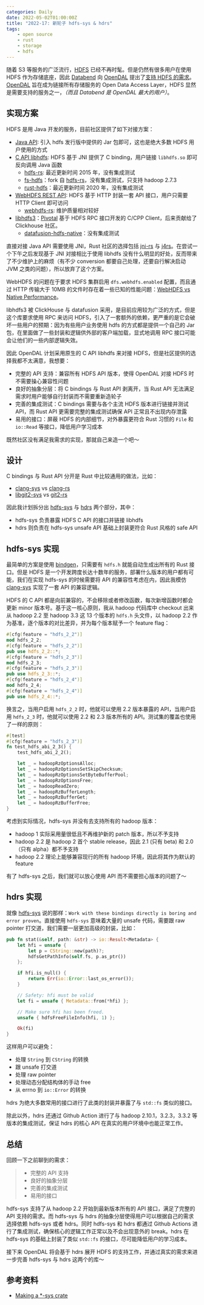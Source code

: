 ```yaml
---
categories: Daily
date: 2022-05-02T01:00:00Z
title: "2022-17: 新轮子 hdfs-sys & hdrs"
tags:
    - open source
    - rust
    - storage
    - hdfs
---
```


随着 S3 等服务的广泛流行，[HDFS](https://hadoop.apache.org/) 已经不再时髦。但是仍然有很多用户在使用 HDFS 作为存储底座，因此 [Databend](https://github.com/datafuselabs/databend) 向 [OpenDAL](https://github.com/datafuselabs/opendal) 提出了[支持 HDFS 的需求](https://github.com/datafuselabs/opendal/issues/154)。[OpenDAL](https://github.com/datafuselabs/opendal) 旨在成为链接所有存储服务的 Open Data Access Layer，HDFS 显然是需要支持的服务之一，*（而且 Databend 是 OpenDAL 最大的用户）*。

## 实现方案

HDFS 是用 Java 开发的服务，目前社区提供了如下对接方案：

- [Java API](https://hadoop.apache.org/docs/stable/api/index.html): 引入 hdfs 发行版中提供的 Jar 包即可，这也是绝大多数 HDFS 用户使用的方式
- [C API libhdfs](https://hadoop.apache.org/docs/stable/hadoop-project-dist/hadoop-hdfs/LibHdfs.html): HDFS 基于 JNI 提供了 C binding，用户链接 `libhdfs.so` 即可反向调用 Java 函数
  - [hdfs-rs](https://github.com/hyunsik/hdfs-rs): 最近更新时间 2015 年，没有集成测试
  - [fs-hdfs](https://github.com/yahoNanJing/fs-hdfs/tree/hadoop-2.7.3)：fork 自 [hdfs-rs](https://github.com/hyunsik/hdfs-rs)，没有集成测试，只支持 hadoop 2.7.3
  - [rust-hdfs](https://github.com/frqc/rust-hdfs)：最近更新时间 2020 年，没有集成测试
- [WebHDFS REST API](https://hadoop.apache.org/docs/stable/hadoop-project-dist/hadoop-hdfs/WebHDFS.html): HDFS 基于 HTTP 封装一套 API 接口，用户只需要 HTTP Client 即可访问
  - [webhdfs-rs](https://github.com/vvvy/webhdfs-rs): 维护质量相对较好
- [libhdfs3](https://github.com/ClickHouse/libhdfs3)：[Pivotal](http://www.pivotal.io/) 基于 HDFS RPC 接口开发的 C/CPP Client，后来贡献给了 Clickhouse 社区。
  - [datafusion-hdfs-native](https://github.com/datafusion-contrib/datafusion-hdfs-native)：没有集成测试

直接对接 Java API 需要使用 JNI，Rust 社区的选择包括 [jni-rs](https://github.com/jni-rs/jni-rs) 与 [j4rs](https://github.com/astonbitecode/j4rs)。在尝试一个下午之后发现基于 JNI 对接相比于使用 libhdfs 没有什么明显的好处，反而带来了不少维护上的麻烦（有不少 conversion 都要自己处理，还要自行解决启动 JVM 之类的问题），所以放弃了这个方案。

WebHDFS 的问题在于要求 HDFS 集群启用 `dfs.webhdfs.enabled` 配置，而且通过 HTTP 传输大于 10MB 的文件时存在着一些已知的性能问题：[WebHDFS vs Native Performance](https://wittykeegan.blogspot.com/2013/10/webhdfs-vs-native-performance.html)。

libhdfs3 被 ClickHouse 与 datafusion 采用，是目前应用较为广泛的方式，但是这个库要求使用 RPC 来访问 HDFS，引入了一套额外的依赖，更严重的是它会破坏一些用户的预期：因为有些用户业务使用 hdfs 的方式都是提供一个自己的 Jar 包，在里面做了一些封装和逻辑供外部的客户端加载，显式地调用 RPC 接口可能会让他们的一些内部逻辑失效。

因此 OpenDAL 计划采用原生的 C API libhdfs 来对接 HDFS，但是社区提供的选择我都不太满意，我想要：

- 完整的 API 支持：兼容所有 HDFS API 版本，使得 OpenDAL 对接 HDFS 时不需要操心兼容性问题
- 良好的抽象分层：将 C bindings 与 Rust API 剥离开，当 Rust API 无法满足需求时用户能够自行封装而不需要重新造轮子
- 完善的集成测试：C bindings 需要与各个主流 HDFS 版本进行链接并测试 API，而 Rust API 更需要完整的集成测试确保 API 正常且不出现内存泄露
- 易用的接口：屏蔽 HDFS 的内部细节，对外暴露更符合 Rust 习惯的 `File` 和 `io::Read` 等接口，降低用户学习成本

既然社区没有满足我需求的实现，那就自己来造一个吧～

## 设计

C bindings 与 Rust API 分开是 Rust 中比较通用的做法，比如：

- [clang-sys](https://github.com/KyleMayes/clang-sys) vs [clang-rs](https://github.com/KyleMayes/clang-rs)
- [libgit2-sys](https://github.com/rust-lang/git2-rs/tree/master/libgit2-sys) vs [git2-rs](https://github.com/rust-lang/git2-rs)

因此我计划拆分出 [hdfs-sys](https://github.com/Xuanwo/hdfs-sys) 与 [hdrs](https://github.com/Xuanwo/hdrs) 两个部分，其中：

- hdfs-sys 负责暴露 HDFS C API 的接口并链接 libhdfs
- hdrs 则负责在 hdfs-sys unsafe API 基础上封装更符合 Rust 风格的 safe API

## hdfs-sys 实现

最简单的方案是使用 [bindgen](https://github.com/rust-lang/rust-bindgen)，只需要有 `hdfs.h` 就能自动生成出所有的 Rust 接口。但是 HDFS 是一个开发跨度长达十数年的服务，部署什么版本的用户都有可能，我们在实现 hdfs-sys 的时候需要将 API 的兼容性考虑在内，因此我模仿 [clang-sys](https://github.com/KyleMayes/clang-sys) 实现了一套 API 的兼容逻辑。

HDFS 的 C API 都是向前兼容的，不会移除或者修改函数，每次新增函数时都会更新 minor 版本号。基于这一核心原则，我从 hadoop 代码库中 checkout 出来从 hadoop 2.2 至 hadoop 3.3 这 13 个版本的 `hdfs.h` 头文件，以 hadoop 2.2 作为基准，逐个版本的对比差异，并为每个版本赋予一个 feature flag：

```rust
#[cfg(feature = "hdfs_2_2")]
mod hdfs_2_2;
#[cfg(feature = "hdfs_2_2")]
pub use hdfs_2_2::*;
#[cfg(feature = "hdfs_2_3")]
mod hdfs_2_3;
#[cfg(feature = "hdfs_2_3")]
pub use hdfs_2_3::*;
#[cfg(feature = "hdfs_2_4")]
mod hdfs_2_4;
#[cfg(feature = "hdfs_2_4")]
pub use hdfs_2_4::*;
```

换言之，当用户启用 `hdfs_2_2` 时，他就可以使用 2.2 版本暴露的 API，当用户启用 `hdfs_2_3` 时，他就可以使用 2.2 和 2.3 版本所有的 API。测试集的覆盖也使用了一样的原则：

```rust
#[test]
#[cfg(feature = "hdfs_2_3")]
fn test_hdfs_abi_2_3() {
    test_hdfs_abi_2_2();

    let _ = hadoopRzOptionsAlloc;
    let _ = hadoopRzOptionsSetSkipChecksum;
    let _ = hadoopRzOptionsSetByteBufferPool;
    let _ = hadoopRzOptionsFree;
    let _ = hadoopReadZero;
    let _ = hadoopRzBufferLength;
    let _ = hadoopRzBufferGet;
    let _ = hadoopRzBufferFree;
}
```

考虑到实际情况，hdfs-sys 并没有去支持所有的 hadoop 版本：

- hadoop 1 实际采用量很低且不再维护新的 patch 版本，所以不予支持
- hadoop 2.2 是 hadoop 2 首个 stable release，因此 2.1 (只有 beta) 和 2.0（只有 alpha）都不予支持
- hadoop 2.2 理论上能够兼容现行的所有 hadoop 环境，因此将其作为默认的 feature

有了 hdfs-sys 之后，我们就可以放心使用 API 而不需要担心版本的问题了～

## hdrs 实现

就像 [hdfs-sys](https://github.com/Xuanwo/hdfs-sys) 说的那样：`Work with these bindings directly is boring and error proven`。直接使用 `hdfs-sys` 意味着大量的 unsafe 代码，需要跟 raw pointer 打交道，我们需要一层更加高级的封装，比如：

```rust
pub fn stat(&self, path: &str) -> io::Result<Metadata> {
    let hfi = unsafe {
        let p = CString::new(path)?;
        hdfsGetPathInfo(self.fs, p.as_ptr())
    };

    if hfi.is_null() {
        return Err(io::Error::last_os_error());
    }

    // Safety: hfi must be valid
    let fi = unsafe { Metadata::from(*hfi) };

    // Make sure hfi has been freed.
    unsafe { hdfsFreeFileInfo(hfi, 1) };

    Ok(fi)
}
```

这样用户可以避免：

- 处理 `String` 到 `CString` 的转换
- 跟 unsafe 打交道
- 处理 raw pointer
- 处理动态分配结构体的手动 free
- 从 errno 到 `io::Error` 的转换

hdrs 为绝大多数常用的接口进行了此类的封装并暴露了与 `std::fs` 类似的接口。

除此以外，hdrs 还通过 Github Action 进行了与 hadoop 2.10.1，3.2.3，3.3.2 等版本的集成测试，保证 hdrs 的核心 API 在真实的用户环境中也能正常工作。

## 总结

回顾一下之前聊到的需求：

> - 完整的 API 支持
> - 良好的抽象分层
> - 完善的集成测试
> - 易用的接口

hdfs-sys 支持了从 hadoop 2.2 开始到最新版本所有的 API 接口，满足了完整的 API 支持的需求。而 hdfs-sys 与 hdrs 的抽象分层使得用户可以根据自己的需求选择依赖 hdfs-sys 或者 hdrs。同时 hdfs-sys 和 hdrs 都通过 Github Actions 进行了集成测试，确保核心的逻辑工作正常以及不会出现意外的 break。hdrs 在 hdfs-sys 的基础上封装了类似 `std::fs` 的接口，尽可能降低用户的学习成本。

接下来 OpenDAL 将会基于 hdrs 展开 HDFS 的支持工作，并通过真实的需求来进一步完善 hdfs-sys 与 hdrs 这两个的库～

## 参考资料

- [Making a *-sys crate](https://kornel.ski/rust-sys-crate)
